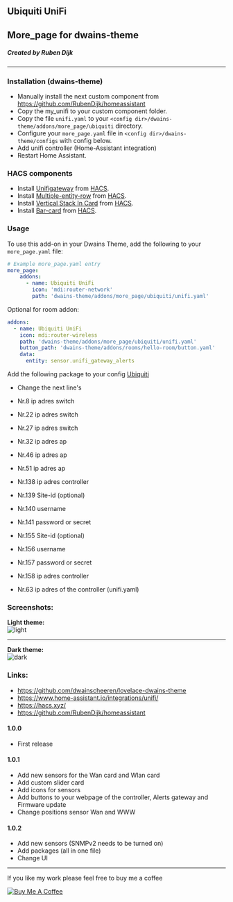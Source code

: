 ## Ubiquiti UniFi 
## More_page for dwains-theme
##### Created by Ruben Dijk
---

### Installation (dwains-theme)
- Manually install the next custom component from https://github.com/RubenDijk/homeassistant
- Copy the my_unifi to your custom component folder.
- Copy the file `unifi.yaml`  to your `<config dir>/dwains-theme/addons/more_page/ubiquiti` directory.
- Configure your `more_page.yaml` file in `<config dir>/dwains-theme/configs` with config below.
- Add unifi controller (Home-Assistant integration)
- Restart Home Assistant.

### HACS components

- Install [Unifigateway](https://github.com/custom-components/sensor.unifigateway) from [HACS](https://hacs.xyz).
- Install [Multiple-entity-row](https://github.com/benct/lovelace-multiple-entity-row) from [HACS](https://hacs.xyz).
- Install [Vertical Stack In Card](https://github.com/ofekashery/vertical-stack-in-card) from [HACS](https://hacs.xyz).
- Install [Bar-card](https://github.com/custom-cards/bar-card) from [HACS](https://hacs.xyz).

### Usage
To use this add-on in your Dwains Theme, add the following to your `more_page.yaml` file:

````yaml
# Example more_page.yaml entry
more_page:
    addons:
      - name: Ubiquiti UniFi
        icon: 'mdi:router-network'
        path: 'dwains-theme/addons/more_page/ubiquiti/unifi.yaml'
````

Optional for room addon:

````yaml
addons:
  - name: Ubiquiti UniFi
    icon: mdi:router-wireless
    path: 'dwains-theme/addons/more_page/ubiquiti/unifi.yaml'
    button_path: 'dwains-theme/addons/rooms/hello-room/button.yaml'
    data:
      entity: sensor.unifi_gateway_alerts
````
Add the following package to your config [Ubiquiti](https://github.com/RubenDijk/dwains-theme-addons/blob/master/more_page/ubiquiti/ubiquiti.yaml/)

- Change the next line's
- Nr.8        ip adres switch
- Nr.22       ip adres switch
- Nr.27       ip adres switch
- Nr.32       ip adres ap
- Nr.46       ip adres ap
- Nr.51       ip adres ap
- Nr.138      ip adres controller
- Nr.139      Site-id (optional)
- Nr.140      username
- Nr.141      password or secret
- Nr.155      Site-id (optional)
- Nr.156      username
- Nr.157      password or secret
- Nr.158      ip adres controller

- Nr.63       ip adres of the controller (unifi.yaml)

### Screenshots:
**Light theme:**<br>
![light](https://github.com/RubenDijk/dwains-theme-addons/blob/master/more_page/ubiquiti/Unifi%20light_mode.png "Light")

---

**Dark theme:**<br>
![dark](https://github.com/RubenDijk/dwains-theme-addons/blob/master/more_page/ubiquiti/Unifi%20dark_mode.png "Dark")

### Links:
* https://github.com/dwainscheeren/lovelace-dwains-theme
* https://www.home-assistant.io/integrations/unifi/
* https://hacs.xyz/
* https://github.com/RubenDijk/homeassistant

#### 1.0.0
- First release
#### 1.0.1
- Add new sensors for the Wan card and Wlan card
- Add custom slider card
- Add icons for sensors
- Add buttons to your webpage of the controller, Alerts gateway and Firmware update
- Change positions sensor Wan and WWW
#### 1.0.2
- Add new sensors (SNMPv2 needs to be turned on)
- Add packages (all in one file)
- Change UI
---

If you like my work please feel free to buy me a coffee

<a href="https://www.buymeacoffee.com/RubenDijk" target="_blank"><img src="https://www.buymeacoffee.com/assets/img/custom_images/white_img.png" alt="Buy Me A Coffee"></a>
